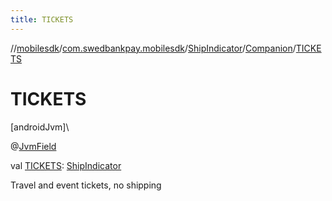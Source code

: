 ```yaml
---
title: TICKETS
---
```

//[mobilesdk](../../../../index.html)/[com.swedbankpay.mobilesdk](../../index.html)/[ShipIndicator](../index.html)/[Companion](index.html)/[TICKETS](-t-i-c-k-e-t-s.html)



# TICKETS



[androidJvm]\




@[JvmField](https://kotlinlang.org/api/latest/jvm/stdlib/kotlin.jvm/-jvm-field/index.html)



val [TICKETS](-t-i-c-k-e-t-s.html): [ShipIndicator](../index.html)



Travel and event tickets, no shipping




